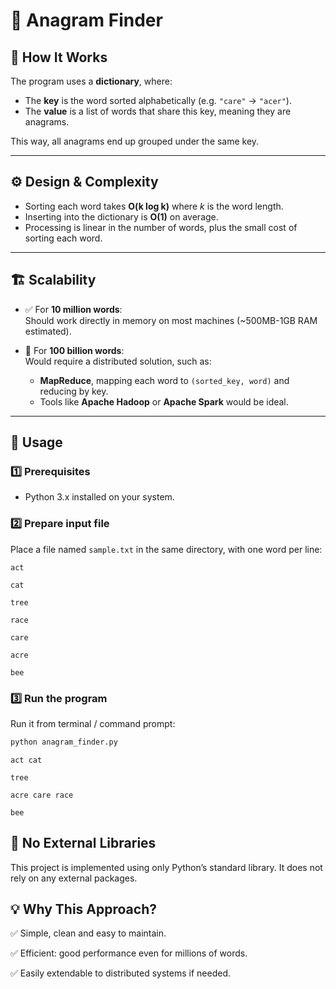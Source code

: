 # 📝 Anagram Finder


## 🚀 How It Works

The program uses a **dictionary**, where:
- The **key** is the word sorted alphabetically (e.g. `"care"` -> `"acer"`).
- The **value** is a list of words that share this key, meaning they are anagrams.

This way, all anagrams end up grouped under the same key.

---

## ⚙️ Design & Complexity

- Sorting each word takes **O(k log k)** where *k* is the word length.
- Inserting into the dictionary is **O(1)** on average.
- Processing is linear in the number of words, plus the small cost of sorting each word.

---

## 🏗 Scalability

- ✅ For **10 million words**:  
  Should work directly in memory on most machines (~500MB-1GB RAM estimated).

- 🚀 For **100 billion words**:  
  Would require a distributed solution, such as:
  - **MapReduce**, mapping each word to `(sorted_key, word)` and reducing by key.
  - Tools like **Apache Hadoop** or **Apache Spark** would be ideal.

---

## 📂 Usage

### 1️⃣ Prerequisites
- Python 3.x installed on your system.

### 2️⃣ Prepare input file
Place a file named `sample.txt` in the same directory, with one word per line:
```
act

cat

tree

race

care

acre

bee
```


### 3️⃣ Run the program
Run it from terminal / command prompt:

```bash
python anagram_finder.py
```
```
act cat

tree

acre care race

bee

```

## 🚫 No External Libraries

This project is implemented using only Python’s standard library.
It does not rely on any external packages.

## 💡 Why This Approach?

✅ Simple, clean and easy to maintain.

✅ Efficient: good performance even for millions of words.

✅ Easily extendable to distributed systems if needed.


